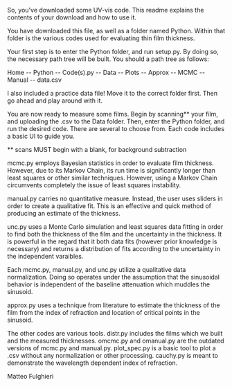 So, you've downloaded some UV-vis code. This readme explains the contents of your
download and how to use it. 

You have downloaded this file, as well as a folder named Python. Within that 
folder is the various codes used for evaluating thin film thickness. 

Your first step is to enter the Python folder, and run setup.py. By doing so, the
necessary path tree will be built. You should a path tree as follows:

Home
 -- Python
   -- Code(s).py
 -- Data
   -- Plots
     -- Approx
     -- MCMC
     -- Manual
     -- data.csv
     
I also included a practice data file! Move it to the correct folder first. Then 
go ahead and play around with it. 

You are now ready to measure some films. Begin by scanning** your film, and uploading
the .csv to the Data folder. Then, enter the Python folder, and run the desired
code. There are several to choose from. Each code includes a basic UI to guide you.

** scans MUST begin with a blank, for background subtraction

mcmc.py employs Bayesian statistics in order to evaluate film thickness. However, 
due to its Markov Chain, its run time is significantly longer than least squares
or other similar techniques. However, using a Markov Chain circumvents completely
the issue of least squares instability. 

manual.py carries no quantitative measure. Instead, the user uses sliders in order
to create a qualitative fit. This is an effective and quick method of producing an
estimate of the thickness. 

unc.py uses a Monte Carlo simulation and least squares data fitting in order to find
both the thickness of the film and the uncertainty in the thickness. It is powerful
in the regard that it both data fits (however prior knowledge is necessary) and
returns a distribution of fits according to the uncertainty in the independent
varaibles. 

Each mcmc.py, manual.py, and unc.py utilize a qualitative data normalization. Doing so
operates under the assumption that the sinusoidal behavior is independent of the 
baseline attenuation which muddles the sinusoid. 

approx.py uses a technique from literature to estimate the thickness of the film
from the index of refraction and location of critical points in the sinusoid. 

The other codes are various tools. distr.py includes the films which we built and
the measured thicknesses. omcmc.py and omanual.py are the outdated versions of 
mcmc.py and manual.py. plot_spec.py is a basic tool to plot a .csv without any
normalization or other processing. cauchy.py is meant to demonstrate the wavelength
dependent index of refraction.

Matteo Fulghieri 


